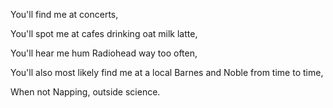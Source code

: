 You'll find me at concerts, 

You'll spot me at cafes drinking oat milk latte,

You'll hear me hum Radiohead way too often,

You'll also most likely find me at a local Barnes and Noble from time to time,      
                
When not Napping, outside science.                
                
